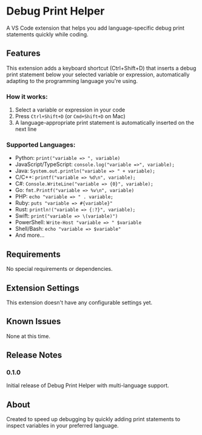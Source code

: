 # Debug Print Helper

A VS Code extension that helps you add language-specific debug print statements quickly while coding.

## Features

This extension adds a keyboard shortcut (Ctrl+Shift+D) that inserts a debug print statement below your selected variable or expression, automatically adapting to the programming language you're using.

### How it works:

1. Select a variable or expression in your code
2. Press `Ctrl+Shift+D` (or `Cmd+Shift+D` on Mac)
3. A language-appropriate print statement is automatically inserted on the next line

### Supported Languages:

- Python: `print("variable => ", variable)`
- JavaScript/TypeScript: `console.log("variable =>", variable);`
- Java: `System.out.println("variable => " + variable);`
- C/C++: `printf("variable => %d\n", variable);`
- C#: `Console.WriteLine("variable => {0}", variable);`
- Go: `fmt.Printf("variable => %v\n", variable)`
- PHP: `echo "variable => " . variable;`
- Ruby: `puts "variable => #{variable}"`
- Rust: `println!("variable => {:?}", variable);`
- Swift: `print("variable => \(variable)")`
- PowerShell: `Write-Host "variable => " $variable`
- Shell/Bash: `echo "variable => $variable"`
- And more...


## Requirements

No special requirements or dependencies.

## Extension Settings

This extension doesn't have any configurable settings yet.

## Known Issues

None at this time.

## Release Notes

### 0.1.0

Initial release of Debug Print Helper with multi-language support.

## About

Created to speed up debugging by quickly adding print statements to inspect variables in your preferred language.